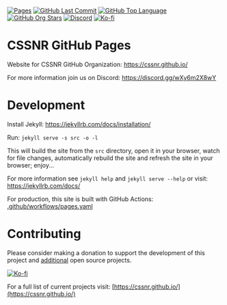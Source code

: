 [![Pages](https://img.shields.io/github/actions/workflow/status/cssnr/cssnr.github.io/pages.yaml?logo=github&logoColor=white&label=pages)](https://github.com/cssnr/cssnr.github.io/actions/workflows/pages.yaml)
[![GitHub Last Commit](https://img.shields.io/github/last-commit/cssnr/cssnr.github.io?logo=github&logoColor=white&label=updated)](https://github.com/cssnr/cssnr.github.io/graphs/commit-activity)
[![GitHub Top Language](https://img.shields.io/github/languages/top/cssnr/cssnr.github.io?logo=htmx&logoColor=white)](https://github.com/cssnr/cssnr.github.io)
[![GitHub Org Stars](https://img.shields.io/github/stars/cssnr?style=flat&logo=github&logoColor=white&label=org%20stars)](https://github.com/cssnr/)
[![Discord](https://img.shields.io/discord/899171661457293343?logo=discord&logoColor=white&label=discord&color=7289da)](https://discord.gg/wXy6m2X8wY)
[![Ko-fi](https://img.shields.io/badge/Ko--fi-72a5f2?logo=kofi&label=support)](https://ko-fi.com/cssnr)

# CSSNR GitHub Pages

Website for CSSNR GitHub Organization: https://cssnr.github.io/

For more information join us on Discord: https://discord.gg/wXy6m2X8wY

# Development

Install Jekyll: https://jekyllrb.com/docs/installation/

Run: `jekyll serve -s src -o -l`

This will build the site from the `src` directory, open it in your browser, watch for file changes, automatically
rebuild the site and refresh the site in your browser; enjoy...

For more information see `jekyll help` and `jekyll serve --help` or visit: https://jekyllrb.com/docs/

For production, this site is built with GitHub Actions: [.github/workflows/pages.yaml](.github/workflows/pages.yaml)

# Contributing

Please consider making a donation to support the development of this project
and [additional](https://cssnr.com/) open source projects.

[![Ko-fi](https://ko-fi.com/img/githubbutton_sm.svg)](https://ko-fi.com/cssnr)

For a full list of current projects visit: [https://cssnr.github.io/](https://cssnr.github.io/)
